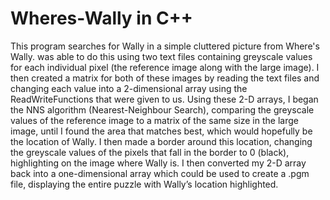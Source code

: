 # Wheres-Wally in C++

This program searches for Wally in a simple cluttered picture from Where's Wally. was able to do this using two text files containing greyscale values for each individual pixel (the reference image along with the large image). I then created a matrix for both of these images by reading the text files and changing each value into a 2-dimensional array using the ReadWriteFunctions that were given to us. Using these 2-D arrays, I began the NNS algorithm (Nearest-Neighbour Search), comparing the greyscale values of the reference image to a matrix of the same size in the large image, until I found the area that matches best, which would hopefully be the location of Wally. I then made a border around this location, changing the greyscale values of the pixels that fall in the border to 0 (black), highlighting on the image where Wally is. I then converted my 2-D array back into a one-dimensional array which could be used to create a .pgm file, displaying the entire puzzle with Wally’s location highlighted.
